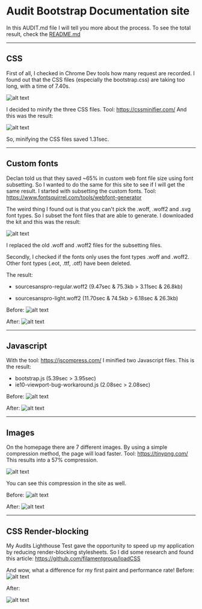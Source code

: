 # Audit Bootstrap Documentation site

In this AUDIT.md file I will tell you more about the process. To see the total result, check the [README.md](https://github.com/s44s/performance-matters/blob/master/README.md)

***
## CSS
First of all, I checked in Chrome Dev tools how many request are recorded. I found out that the CSS files (especially the bootstrap.css) are taking too long, with a time of 7.40s.

![alt text](https://github.com/s44s/performance-matters/blob/minify-css/src/images/screen2.png "Screen")

I decided to minify the three CSS files. Tool: https://cssminifier.com/ And this was the result:

![alt text](https://github.com/s44s/performance-matters/blob/minify-css/src/images/screen1.png "Screen")

So, minifying the CSS files saved 1.31sec.

***

## Custom fonts
Declan told us that they saved ~65% in custom web font file size using font subsetting. So I wanted to do the same for this site to see if I will get the same result. I started with subsetting the custom fonts. Tool: https://www.fontsquirrel.com/tools/webfont-generator

The weird thing I found out is that you can't pick the .woff, .woff2 and .svg font types. So I subset the font files that are able to generate. I downloaded the kit and this was the result:

![alt text](https://github.com/s44s/performance-matters/blob/custom-fonts/src/images/screen3.png "Screen")

I replaced the old .woff and .woff2 files for the subsetting files.


Secondly, I checked if the fonts only uses the font types .woff and .woff2. Other font types (.eot, .ttf, .otf) have been deleted.

The result:
* sourcesanspro-regular.woff2
(9.47sec & 75.3kb > 3.11sec & 26.8kb)

* sourcesanspro-light.woff2
(11.70sec & 74.5kb > 6.18sec & 26.3kb)

Before:
![alt text](https://github.com/s44s/performance-matters/blob/custom-fonts/src/images/before.png "Screen")

After:
![alt text](https://github.com/s44s/performance-matters/blob/custom-fonts/src/images/after.png "Screen")

***
## Javascript
With the tool: https://jscompress.com/ I minified two Javascript files. This is the result:

* bootstrap.js (5.39sec > 3.95sec)
* ie10-viewport-bug-workaround.js (2.08sec > 2.08sec)

Before:
![alt text](https://github.com/s44s/performance-matters/blob/minify-js/src/images/JS-before.png "Screen")

After:
![alt text](https://github.com/s44s/performance-matters/blob/minify-js/src/images/JS-after.png "Screen")

***
## Images

On the homepage there are 7 different images. By using a simple compression method, the page will load faster. Tool: https://tinypng.com/
This results into a 57% compression.

![alt text](https://github.com/s44s/performance-matters/blob/images/src/images/tinypng.png "Screen")

You can see this compression in the site as well.

Before:
![alt text](https://github.com/s44s/performance-matters/blob/images/src/images/img-before.png "Screen")

After:
![alt text](https://github.com/s44s/performance-matters/blob/images/src/images/img-after.png "Screen")

***
## CSS Render-blocking
My Audits Lighthouse Test gave the opportunity to speed up my application by reducing render-blocking stylesheets. So I did some research and found this article: https://github.com/filamentgroup/loadCSS

And wow, what a difference for my first paint and performance rate!
Before:
![alt text](https://github.com/s44s/performance-matters/blob/css-blocking/src/images/render-before.png "Screen")

After:

![alt text](https://github.com/s44s/performance-matters/blob/css-blocking/src/images/overall-after2.png "Screen")
